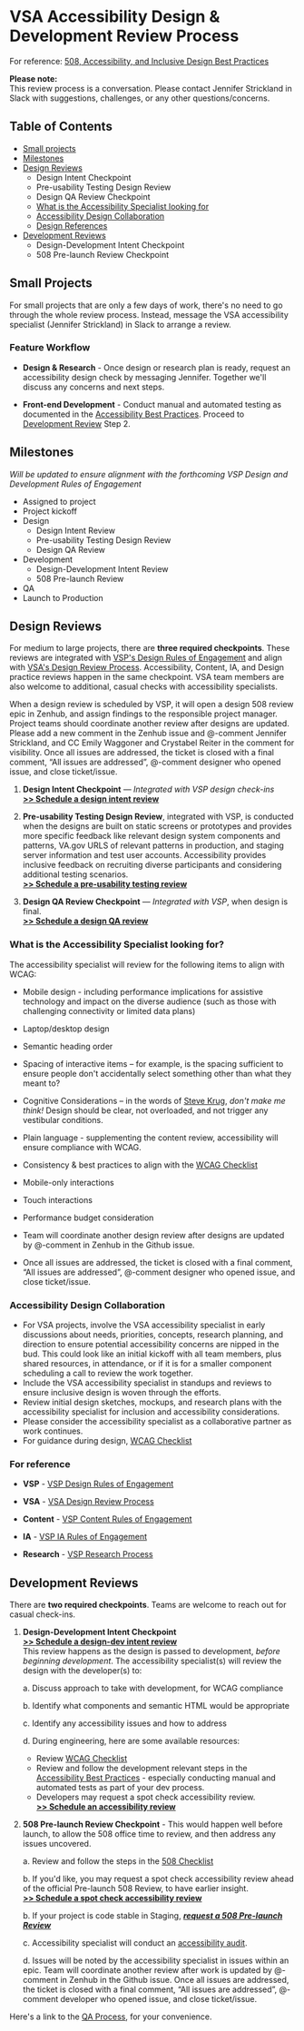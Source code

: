 # VSA Accessibility Design & Development Review Process 

For reference: [508, Accessibility, and Inclusive Design Best Practices](https://github.com/department-of-veterans-affairs/va.gov-team/blob/master/platform/accessibility/508-accessibility-best-practices.md)

**Please note:**  <br/>This review process is a conversation. Please contact Jennifer Strickland in Slack with suggestions, challenges, or any other questions/concerns. 

## Table of Contents

- [Small projects](#small-projects)
- [Milestones](#milestones)
- [Design Reviews](#design-reviews)
  - Design Intent Checkpoint
  - Pre-usability Testing Design Review
  - Design QA Review Checkpoint
  - [What is the Accessibility Specialist looking for](#what-is-the-accessibility-specialist-looking-for)
  - [Accessibility Design Collaboration](#accessibility-design-collaboration)
  - [Design References](#for-reference)
- [Development Reviews](#development-reviews)
  - Design-Development Intent Checkpoint
  - 508 Pre-launch Review Checkpoint
 
 ## Small Projects
 For small projects that are only a few days of work, there's no need to go through the whole review process. Instead, message the VSA accessibility specialist (Jennifer Strickland) in Slack to arrange a review.
 
 ### Feature Workflow
 
* **Design & Research** - Once design or research plan is ready, request an accessibility design check by messaging Jennifer. Together we'll discuss any concerns and next steps.
 
 * **Front-end Development** - Conduct manual and automated testing as documented in the [Accessibility Best Practices](https://github.com/department-of-veterans-affairs/va.gov-team/blob/master/platform/accessibility/508-accessibility-best-practices.md). Proceed to [Development Review](#development-review) Step 2. 
 
## Milestones
*Will be updated to ensure alignment with the forthcoming VSP Design and Development Rules of Engagement*
- Assigned to project
- Project kickoff
- Design
  - Design Intent Review
  - Pre-usability Testing Design Review
  - Design QA Review
- Development
  - Design-Development Intent Review
  - 508 Pre-launch Review
- QA
- Launch to Production

## Design Reviews

For medium to large projects, there are **three required checkpoints**. These reviews are integrated with [VSP's Design Rules of Engagement](https://github.com/department-of-veterans-affairs/va.gov-team/blob/master/platform/design/working-with-platform-design-team.md#whentorequest) and align with [VSA's Design Review Process](https://github.com/department-of-veterans-affairs/va.gov-team/blob/master/teams/vsa/design/vsa-design-review-process.md). Accessibility, Content, IA, and Design practice reviews happen in the same checkpoint. VSA team members are also welcome to additional, casual checks with accessibility specialists.

When a design review is scheduled by VSP, it will open a design 508 review epic in Zenhub, and assign findings to the responsible project manager. Project teams should coordinate another review after designs are updated. Please add a new comment in the Zenhub issue and @-comment Jennifer Strickland, and CC Emily Waggoner and Crystabel Reiter in the comment for visibility. Once all issues are addressed, the ticket is closed with a final comment, “All issues are addressed”, @-comment designer who opened issue, and close ticket/issue.

1. **Design Intent Checkpoint** — *Integrated with VSP design check-ins*  <br/> **[>> Schedule a design intent review](https://github.com/department-of-veterans-affairs/va.gov-team/issues/new?assignees=emilywaggoner%2C+CrystabelReiter%2Cjenstrickland&labels=508%2FAccessibility%2C+design+review%2C+product+support&template=request_design_review_vsa.md&title=Request+design+review+for+ENTER_PRODUCT_NAME)**

2. **Pre-usability Testing Design Review**, integrated with VSP, is conducted when the designs are built on static screens or prototypes and provides more specific feedback like relevant design system components and patterns, VA.gov URLS of relevant patterns in production, and staging server information and test user accounts. Accessibility provides inclusive feedback on recruiting diverse participants and considering additional testing scenarios.  <br/> **[>> Schedule a pre-usability testing review](https://github.com/department-of-veterans-affairs/va.gov-team/issues/new?assignees=emilywaggoner%2C+CrystabelReiter%2Cjenstrickland&labels=508%2FAccessibility%2C+design+review%2C+product+support&template=request_design_review_vsa.md&title=Request+design+review+for+ENTER_PRODUCT_NAME)**

3. **Design QA Review Checkpoint** — *Integrated with VSP*, when design is final.<br/>
**[>> Schedule a design QA review](https://github.com/department-of-veterans-affairs/va.gov-team/issues/new?assignees=emilywaggoner%2C+CrystabelReiter%2Cjenstrickland&labels=508%2FAccessibility%2C+design+review%2C+product+support&template=request_design_review_vsa.md&title=Request+design+review+for+ENTER_PRODUCT_NAME)**

 ### What is the Accessibility Specialist looking for?
 
 The accessibility specialist will review for the following items to align with WCAG:

* Mobile design - including performance implications for assistive technology and impact on the diverse audience (such as those with challenging connectivity or limited data plans)
    
* Laptop/desktop design
        
* Semantic heading order

* Spacing of interactive items – for example, is the spacing sufficient to ensure people don't accidentally select something other than what they meant to?
        
* Cognitive Considerations – in the words of [Steve Krug](http://sensible.com/), *don't make me think!* Design should be clear, not overloaded, and not trigger any vestibular conditions.
        
* Plain language - supplementing the content review, accessibility will ensure compliance with WCAG.
        
* Consistency & best practices to align with the [WCAG Checklist](https://github.com/department-of-veterans-affairs/va.gov-team/blob/master/platform/accessibility/WCAG-Checklist.md)
        
* Mobile-only interactions
        
* Touch interactions
        
* Performance budget consideration
  
* Team will coordinate another design review after designs are updated by @-comment in Zenhub in the Github issue.
  
* Once all issues are addressed, the ticket is closed with a final comment, “All issues are addressed”, @-comment designer who opened issue, and close ticket/issue.
    
### Accessibility Design Collaboration

* For VSA projects, involve the VSA accessibility specialist in early discussions about needs, priorities, concepts, research planning, and direction to ensure potential accessibility concerns are nipped in the bud. This could look like an initial kickoff with all team members, plus shared resources, in attendance, or if it is for a smaller component scheduling a call to review the work together. 
* Include the VSA accessibility specialist in standups and reviews to ensure inclusive design is woven through the efforts.
* Review initial design sketches, mockups, and research plans with the accessibility specialist for inclusion and accessibility considerations.
* Please consider the accessibility specialist as a collaborative partner as work continues. 
* For guidance during design, [WCAG Checklist](https://github.com/department-of-veterans-affairs/va.gov-team/blob/master/platform/accessibility/WCAG-Checklist.md)

### For reference

* **VSP** - [VSP Design Rules of Engagement](https://github.com/department-of-veterans-affairs/va.gov-team/blob/master/platform/design/working-with-platform-design-team.md)

* **VSA** - [VSA Design Review Process](https://github.com/department-of-veterans-affairs/va.gov-team/blob/master/teams/vsa/accessibility/review-process.md#design-review)

* **Content** - [VSP Content Rules of Engagement](https://github.com/department-of-veterans-affairs/va.gov-team/blob/master/platform/content/content-review-process.md)

* **IA** - [VSP IA Rules of Engagement](https://github.com/department-of-veterans-affairs/va.gov-team/blob/master/platform/information-architecture/working-with-ia.md)

* **Research** - [VSP Research Process](https://github.com/department-of-veterans-affairs/va.gov-team/blob/master/platform/research/research-process.md)

## Development Reviews

There are **two required checkpoints**. Teams are welcome to reach out for casual check-ins.

1. **Design-Development Intent Checkpoint** <br/>
**[>> Schedule a design-dev intent review](https://github.com/department-of-veterans-affairs/va.gov-team/issues/new?assignees=1Copenut%2C+jenstrickland&labels=508%2FAccessibility%2C+development+review%2C+product+support&template=request_dev_review_vsa.md&title=Request+development+review+for+ENTER_PRODUCT_NAME)** <br/>
This review happens as the design is passed to development, _before beginning development_. The accessibility specialist(s) will review the design with the developer(s) to:

    a. Discuss approach to take with development, for WCAG compliance

    b. Identify what components and semantic HTML would be appropriate

    c. Identify any accessibility issues and how to address

    d. During engineering, here are some available resources:
      * Review [WCAG Checklist](https://github.com/department-of-veterans-affairs/va.gov-team/blob/master/platform/accessibility/WCAG-Checklist.md)
      * Review and follow the development relevant steps in the [Accessibility Best Practices](https://github.com/department-of-veterans-affairs/va.gov-team/blob/master/platform/accessibility/508-accessibility-best-practices.md) - especially conducting manual and automated tests as part of your dev process.
      * Developers may request a spot check accessibility review.  <br/> **[>> Schedule an accessibility review](https://github.com/department-of-veterans-affairs/va.gov-team/issues/new?assignees=1Copenut%2C+jenstrickland&labels=508%2FAccessibility%2C+development+review%2C+product+support&template=request_dev_review_vsa.md&title=Request+development+review+for+ENTER_PRODUCT_NAME)**
    
2. **508 Pre-launch Review Checkpoint** - This would happen well before launch, to allow the 508 office time to review, and then address any issues uncovered.

    a. Review and follow the steps in the [508 Checklist](https://github.com/department-of-veterans-affairs/va.gov-team/blob/master/platform/accessibility/508-checklist.md)
    
    b. If you'd like, you may request a spot check accessibility review ahead of the official Pre-launch 508 Review, to have earlier insight.  <br/> **[>> Schedule a spot check accessibility review](https://github.com/department-of-veterans-affairs/va.gov-team/issues/new?assignees=1Copenut%2C+jenstrickland&labels=508%2FAccessibility%2C+development+review%2C+product+support&template=request_dev_review_vsa.md&title=Request+development+review+for+ENTER_PRODUCT_NAME)**

    b. If your project is code stable in Staging, _**[request a 508 Pre-launch Review](https://github.com/department-of-veterans-affairs/va.gov-team/issues/new?assignees=1Copenut&labels=508%2FAccessibility%2C+launch+review%2C+product+support&template=508-pre-launch-review-template.md&title=Request+accessibility%2F508+review+for+ENTER_PRODUCT_NAME)**_

    c. Accessibility specialist will conduct an [accessibility audit](https://github.com/department-of-veterans-affairs/va.gov-team/blob/master/teams/vsa/accessibility/accessibility-dev-review-step-by-step.md).

    d. Issues will be noted by the accessibility specialist in issues within an epic. Team will coordinate another review after work is updated by @-comment in Zenhub in the Github issue. Once all issues are addressed, the ticket is closed with a final comment, “All issues are addressed”, @-comment developer who opened issue, and close ticket/issue.
    
Here's a link to the [QA Process](https://github.com/department-of-veterans-affairs/va.gov-team/blob/master/teams/vsa/teams/qa/vsa-qa-process.md), for your convenience.

